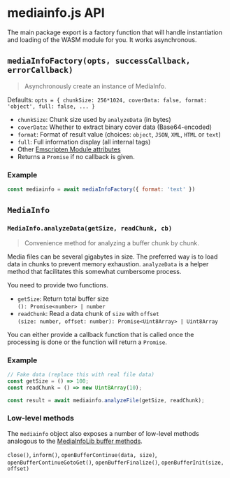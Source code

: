 # mediainfo.js API

The main package export is a factory function that will handle instantiation and
loading of the WASM module for you. It works asynchronous.

## `mediaInfoFactory(opts, successCallback, errorCallback)`

> Asynchronously create an instance of MediaInfo.

Defaults: `opts = { chunkSize: 256*1024, coverData: false, format: 'object', full: false, ... }`

- `chunkSize`: Chunk size used by `analyzeData` (in bytes)
- `coverData`: Whether to extract binary cover data (Base64-encoded)
- `format`: Format of result value (choices: `object`, `JSON`, `XML`, `HTML` or `text`)
- `full`: Full information display (all internal tags)
- Other [Emscripten Module attributes](https://emscripten.org/docs/api_reference/module.html)
- Returns a `Promise` if no callback is given.

### Example

```js
const mediainfo = await mediaInfoFactory({ format: 'text' })
```

## `MediaInfo`

### `MediaInfo.analyzeData(getSize, readChunk, cb)`

> Convenience method for analyzing a buffer chunk by chunk.

Media files can be several gigabytes in size. The preferred way is to load data
in chunks to prevent memory exhaustion. `analyzeData` is a helper method that
facilitates this somewhat cumbersome process.

You need to provide two functions.

- `getSize`: Return total buffer size  
  `(): Promise<number> | number`  
- `readChunk`: Read a data chunk of `size` with `offset`  
  `(size: number, offset: number): Promise<Uint8Array> | Uint8Array`  

You can either provide a callback function that is called once the processing is done or the function will return a `Promise`.

### Example

```js
// Fake data (replace this with real file data)
const getSize = () => 100;
const readChunk = () => new Uint8Array(10);

const result = await mediainfo.analyzeFile(getSize, readChunk);
```

### Low-level methods

The `mediainfo` object also exposes a number of low-level methods analogous to
the
[MediaInfoLib buffer methods](https://mediaarea.net/en/MediaInfo/Support/SDK/Buffers).

`close()`, `inform()`, `openBufferContinue(data, size)`,
`openBufferContinueGotoGet()`, `openBufferFinalize()`,
`openBufferInit(size, offset)`
